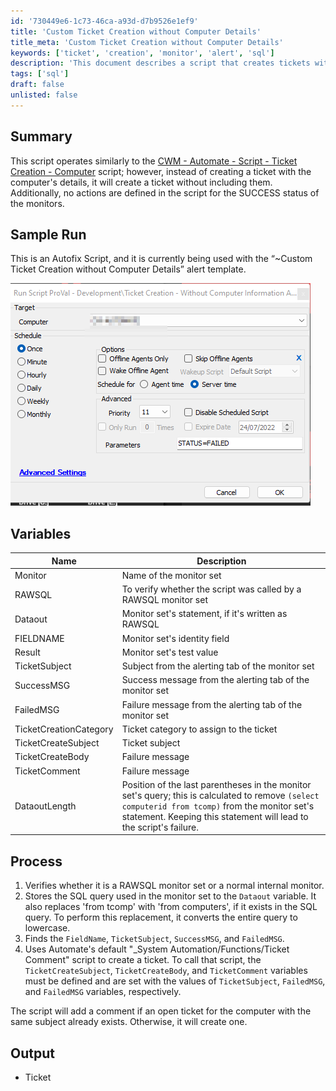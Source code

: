 ```yaml
---
id: '730449e6-1c73-46ca-a93d-d7b9526e1ef9'
title: 'Custom Ticket Creation without Computer Details'
title_meta: 'Custom Ticket Creation without Computer Details'
keywords: ['ticket', 'creation', 'monitor', 'alert', 'sql']
description: 'This document describes a script that creates tickets without including computer details, functioning similarly to the CWM Automate script for ticket creation. It outlines the variables used, the process for ticket creation, and the expected output, focusing on RAWSQL monitor sets and internal monitors.'
tags: ['sql']
draft: false
unlisted: false
---
```


## Summary

This script operates similarly to the [CWM - Automate - Script - Ticket Creation - Computer](<./Ticket Creation - Computer.md>) script; however, instead of creating a ticket with the computer's details, it will create a ticket without including them. Additionally, no actions are defined in the script for the SUCCESS status of the monitors.

## Sample Run

This is an Autofix Script, and it is currently being used with the “~Custom Ticket Creation without Computer Details” alert template.

![Sample Run](../../../static/img/Ticket-Creation---Without-Computer-Information-And-Failures-Only-Autofix/image_1.png)

## Variables

| Name                    | Description                                                                                              |
|-------------------------|----------------------------------------------------------------------------------------------------------|
| Monitor                 | Name of the monitor set                                                                                  |
| RAWSQL                  | To verify whether the script was called by a RAWSQL monitor set                                         |
| Dataout                 | Monitor set's statement, if it's written as RAWSQL                                                      |
| FIELDNAME               | Monitor set's identity field                                                                              |
| Result                  | Monitor set's test value                                                                                 |
| TicketSubject           | Subject from the alerting tab of the monitor set                                                         |
| SuccessMSG              | Success message from the alerting tab of the monitor set                                                |
| FailedMSG               | Failure message from the alerting tab of the monitor set                                                 |
| TicketCreationCategory   | Ticket category to assign to the ticket                                                                   |
| TicketCreateSubject      | Ticket subject                                                                                             |
| TicketCreateBody         | Failure message                                                                                           |
| TicketComment            | Failure message                                                                                           |
| DataoutLength           | Position of the last parentheses in the monitor set's query; this is calculated to remove `(select computerid from tcomp)` from the monitor set's statement. Keeping this statement will lead to the script's failure. |

## Process

1. Verifies whether it is a RAWSQL monitor set or a normal internal monitor.
2. Stores the SQL query used in the monitor set to the `Dataout` variable. It also replaces 'from tcomp' with 'from computers', if it exists in the SQL query. To perform this replacement, it converts the entire query to lowercase.
3. Finds the `FieldName`, `TicketSubject`, `SuccessMSG`, and `FailedMSG`.
4. Uses Automate's default "_System Automation/Functions/Ticket Comment" script to create a ticket. To call that script, the `TicketCreateSubject`, `TicketCreateBody`, and `TicketComment` variables must be defined and are set with the values of `TicketSubject`, `FailedMSG`, and `FailedMSG` variables, respectively.

The script will add a comment if an open ticket for the computer with the same subject already exists. Otherwise, it will create one.

## Output

- Ticket
